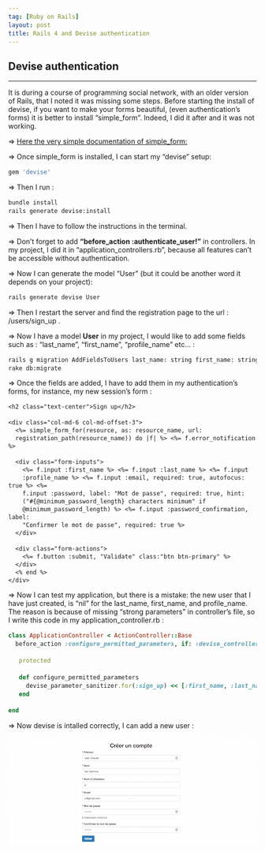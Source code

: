 ```yaml
---
tag: [Ruby on Rails]
layout: post
title: Rails 4 and Devise authentication
---
```


## Devise authentication

---

It is during a course of programming social network, with an older version of Rails, that I noted it was missing some steps.
Before starting the install of devise, if you want to make your forms beautiful, (even authentication’s forms) it is better to install “simple_form”. Indeed, I did it after and it was not working.

=> [Here the very simple documentation of simple_form:](https://github.com/plataformatec/simple_form)

=> Once simple_form is installed, I can start my “devise” setup:

```ruby
gem 'devise'
```

=> Then I run :

```bash
bundle install
rails generate devise:install
```

=> Then I have to follow the instructions in the terminal.

=> Don’t forget to add **“before_action :authenticate_user!”** in controllers. In my project, I did it in “application_controllers.rb”, because all features can’t be accessible without authentication.

=> Now I can generate the model “User” (but it could be another word it depends on your project):

```bash
rails generate devise User
```

=> Then I restart the server and find the registration page to the url : /users/sign_up .

=> Now I have a model **User** in my project, I would like to add some fields such as : “last_name”, “first_name”, “profile_name” etc… :

```bash
rails g migration AddFieldsToUsers last_name: string first_name: string profile_name: string
rake db:migrate
```

=> Once the fields are added, I have to add them in my authentication’s forms, for instance, my new session’s form :

```erb
<h2 class="text-center">Sign up</h2>

<div class="col-md-6 col-md-offset-3">
  <%= simple_form_for(resource, as: resource_name, url:
  registration_path(resource_name)) do |f| %> <%= f.error_notification %>

  <div class="form-inputs">
    <%= f.input :first_name %> <%= f.input :last_name %> <%= f.input
    :profile_name %> <%= f.input :email, required: true, autofocus: true %> <%=
    f.input :password, label: "Mot de passe", required: true, hint:
    ("#{@minimum_password_length} characters minimum" if
    @minimum_password_length) %> <%= f.input :password_confirmation, label:
    "Confirmer le mot de passe", required: true %>
  </div>

  <div class="form-actions">
    <%= f.button :submit, "Validate" class:"btn btn-primary" %>
  </div>
  <% end %>
</div>
```

=> Now I can test my application, but there is a mistake: the new user that I have just created, is “nil” for the last_name, first_name, and profile_name. The reason is because of missing “strong parameters” in controller’s file, so I write this code in my application_controller.rb :

```ruby
class ApplicationController < ActionController::Base
  before_action :configure_permitted_parameters, if: :devise_controller?

   protected

   def configure_permitted_parameters
     devise_parameter_sanitizer.for(:sign_up) << [:first_name, :last_name, :profile_name]
   end

end
```

=> Now devise is intalled correctly, I can add a new user :

![Position](/images/valider_sign_up.png)
